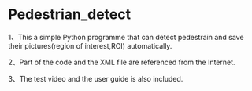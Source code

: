 # Pedestrian_detect
1、This a simple Python programme that can detect pedestrain and save their pictures(region of interest,ROI) automatically.

2、Part of the code and the XML file are referenced from the Internet.

3、The test video and the user guide is also included.
